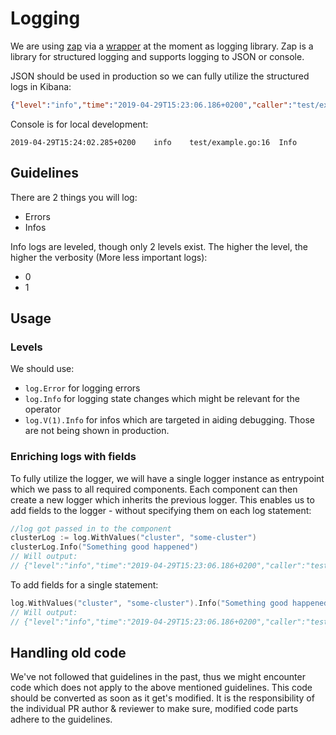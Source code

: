 # Logging

We are using [zap](https://github.com/uber-go/zap) via a [wrapper](https://github.com/go-logr/zapr) at the moment as logging library.
Zap is a library for structured logging and supports logging to JSON or console.

JSON should be used in production so we can fully utilize the structured logs in Kibana:
```json
{"level":"info","time":"2019-04-29T15:23:06.186+0200","caller":"test/example.go:16","msg":"Info"}
```
Console is for local development:
```
2019-04-29T15:24:02.285+0200	info	test/example.go:16	Info
```

## Guidelines

There are 2 things you will log:
- Errors
- Infos 

Info logs are leveled, though only 2 levels exist. The higher the level, the higher the verbosity (More less important logs):
- 0
- 1

## Usage

### Levels

We should use:
- `log.Error` for logging errors
- `log.Info` for logging state changes which might be relevant for the operator
- `log.V(1).Info` for infos which are targeted in aiding debugging. Those are not being shown in production.

### Enriching logs with fields
To fully utilize the logger, we will have a single logger instance as entrypoint which we pass to all required components.
Each component can then create a new logger which inherits the previous logger.
This enables us to add fields to the logger - without specifying them on each log statement:
```go
//log got passed in to the component
clusterLog := log.WithValues("cluster", "some-cluster")
clusterLog.Info("Something good happened")
// Will output:
// {"level":"info","time":"2019-04-29T15:23:06.186+0200","caller":"test/example.go:24","msg":"Something good happened","cluster":"some-cluster"}
```

To add fields for a single statement:
```go
log.WithValues("cluster", "some-cluster").Info("Something good happened")
// Will output:
// {"level":"info","time":"2019-04-29T15:23:06.186+0200","caller":"test/example.go:24","msg":"Something good happened","cluster":"some-cluster"}
```

## Handling old code

We've not followed that guidelines in the past, thus we might encounter code which does not apply to the above mentioned guidelines.
This code should be converted as soon as it get's modified.
It is the responsibility of the individual PR author & reviewer to make sure, modified code parts adhere to the guidelines.
